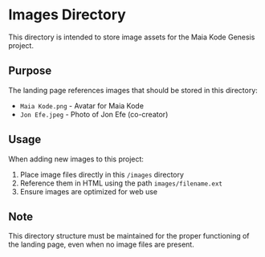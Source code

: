 # Images Directory

This directory is intended to store image assets for the Maia Kode Genesis project.

## Purpose

The landing page references images that should be stored in this directory:
- `Maia Kode.png` - Avatar for Maia Kode
- `Jon Efe.jpeg` - Photo of Jon Efe (co-creator)

## Usage

When adding new images to this project:
1. Place image files directly in this `/images` directory
2. Reference them in HTML using the path `images/filename.ext`
3. Ensure images are optimized for web use

## Note

This directory structure must be maintained for the proper functioning of the landing page, even when no image files are present.